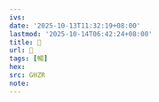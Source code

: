 ```yaml
---
ivs:
date: '2025-10-13T11:32:19+08:00'
lastmod: '2025-10-14T06:42:24+08:00'
title: 󰬡
url: 󰬡
tags: [暢]
hex: 
src: GHZR
note:
---
```

